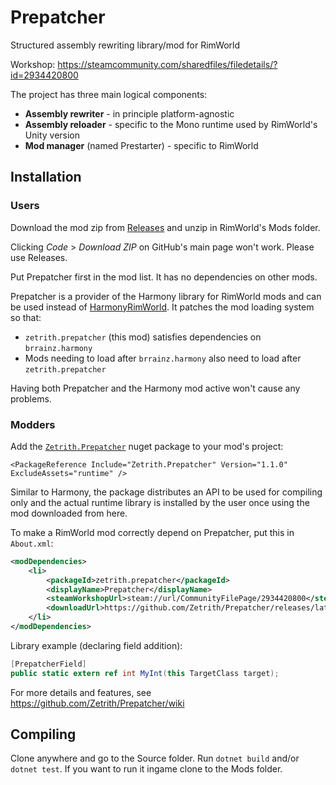 # Prepatcher
Structured assembly rewriting library/mod for RimWorld

Workshop: https://steamcommunity.com/sharedfiles/filedetails/?id=2934420800

The project has three main logical components:
- **Assembly rewriter** - in principle platform-agnostic
- **Assembly reloader** - specific to the Mono runtime used by RimWorld's Unity version
- **Mod manager** (named Prestarter) - specific to RimWorld

## Installation

### Users
Download the mod zip from [Releases](https://github.com/Zetrith/Prepatcher/releases) and unzip in RimWorld's Mods folder.

Clicking *Code* > *Download ZIP* on GitHub's main page won't work. Please use Releases.

Put Prepatcher first in the mod list. It has no dependencies on other mods.

Prepatcher is a provider of the Harmony library for RimWorld mods and can be used instead of [HarmonyRimWorld](https://github.com/pardeike/HarmonyRimWorld). It patches the mod loading system so that:

- `zetrith.prepatcher` (this mod) satisfies dependencies on `brrainz.harmony`
- Mods needing to load after `brrainz.harmony` also need to load after `zetrith.prepatcher`

Having both Prepatcher and the Harmony mod active won't cause any problems.


### Modders

Add the [`Zetrith.Prepatcher`](https://www.nuget.org/packages/Zetrith.Prepatcher) nuget package to your mod's project:

`<PackageReference Include="Zetrith.Prepatcher" Version="1.1.0" ExcludeAssets="runtime" />`

Similar to Harmony, the package distributes an API to be used for compiling only and the actual runtime library is installed by the user once using the mod downloaded from here.

To make a RimWorld mod correctly depend on Prepatcher, put this in `About.xml`:
```xml
<modDependencies>
    <li>
        <packageId>zetrith.prepatcher</packageId>
        <displayName>Prepatcher</displayName>
        <steamWorkshopUrl>steam://url/CommunityFilePage/2934420800</steamWorkshopUrl>
        <downloadUrl>https://github.com/Zetrith/Prepatcher/releases/latest</downloadUrl>
    </li>
</modDependencies>
```

Library example (declaring field addition):
```cs
[PrepatcherField]
public static extern ref int MyInt(this TargetClass target);
```
For more details and features, see https://github.com/Zetrith/Prepatcher/wiki


## Compiling
Clone anywhere and go to the Source folder. Run `dotnet build` and/or `dotnet test`.
If you want to run it ingame clone to the Mods folder.